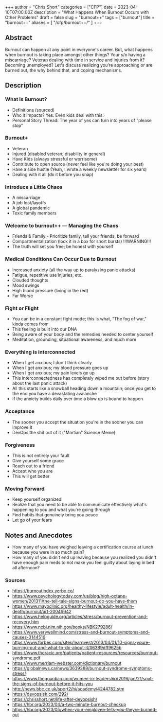+++
author = "Chris Short"
categories = ["CFP"]
date = 2023-04-10T07:00:00Z
description = "What Happens When Burnout Occurs with Other Problems"
draft = false
slug = "burnout++"
tags = ["burnout"]
title = "burnout++"
aliases = [
    "/cfp/burnout++/"
]
+++

## Abstract

Burnout can happen at any point in everyone's career. But, what happens when burnout is taking place amongst other things? Your s/o having a miscarriage? Veteran dealing with time in service and injuries from it? Becoming unemployed? Let's discuss realizing you're approaching or are burned out, the why behind that, and coping mechanisms.

## Description

### What is Burnout?

* Definitions (sourced)
* Who it impacts? Yes. Even kids deal with this.
* Personal Story Thread: The year of yes can turn into years of "please stop"

### Burnout+

* Veteran
* Injured (disabled veteran; disability in general)
* Have Kids (always stressful or worrisome)
* Contribute to open source (never feel like you're doing your best)
* Have a side hustle (Yeah, I wrote a weekly newsletter for six years)
* Dealing with it all (do it before you snap)

### Introduce a Little Chaos

* A miscarriage
* A job lost/layoffs
* A global pandemic
* Toxic family members

### Welcome to burnout++ — Managing the Chaos

* Friends & Family - Prioritize family, tell your friends, be forward
* Compartmentalization (lock it in a box for short bursts) !!!WARNING!!!
* The truth will set you free; be honest with yourself

### Medical Conditions Can Occur Due to Burnout

* Increased anxiety (all the way up to paralyzing panic attacks)
* Fatigue, repetitive use injuries, etc.
* Clouded thoughts
* Mood swings
* High blood pressure (living in the red)
* Far Worse

### Fight or Flight

* You can be in a constant fight mode; this is what, "The fog of war," kinda comes from
* This feeling is built into our DNA
* Being aware of your body and the remedies needed to center yourself
* Meditation, grounding, situational awareness, and much more

### Everything is interconnected

* When I get anxious; I don't think clearly
* When I get anxious; my blood pressure goes up
* When I get anxious; my pain levels go up
* This interconnectedness has completely wiped me out before (story about the last panic attack)
* All this starts like a snowball heading down a mountain; once you get to the end you have a devastating avalanche
* If the anxiety builds daily over time a blow up is bound to happen

### Acceptance

* The sooner you accept the situation you're in the sooner you can improve it
* DevOps the shit out of it ("Martian" Science Meme)

### Forgiveness

* This is not entirely your fault
* Give yourself some grace
* Reach out to a friend
* Accept who you are
* This will get better

### Moving Forward

* Keep yourself organized
* Realize that you need to be able to communicate effectively what's happening to you and what you're going through
* Find habits that genuinely bring you peace
* Let go of your fears

## Notes and Anecdotes

* How many of you have weighed leaving a certification course at lunch because you were in so much pain?
* How many of you didn't end up leaving because you realized you didn't have enough pain meds to not make you feel guilty about laying in bed all afternoon?

### Sources

* https://burnoutindex.yerbo.co/
* https://www.psychologytoday.com/us/blog/high-octane-women/201311/the-tell-tale-signs-burnout-do-you-have-them
* https://www.mayoclinic.org/healthy-lifestyle/adult-health/in-depth/burnout/art-20046642
* https://www.helpguide.org/articles/stress/burnout-prevention-and-recovery.htm
* https://www.ncbi.nlm.nih.gov/books/NBK279286/
* https://www.verywellmind.com/stress-and-burnout-symptoms-and-causes-3144516
* https://www.forbes.com/sites/learnvest/2013/04/01/10-signs-youre-burning-out-and-what-to-do-about-it/#6389dff9625b
* https://www.thoracic.org/patients/patient-resources/resources/burnout-syndrome.pdf
* https://www.merriam-webster.com/dictionary/burnout
* https://globalnews.ca/news/3639388/burnout-syndrome-symptoms-stress/
* https://www.theguardian.com/women-in-leadership/2016/jan/21/spot-the-signs-of-burnout-before-it-hits-you
* http://news.bbc.co.uk/sport2/hi/academy/4244782.stm
* https://devopsish.com/292/
* https://chrisshort.net/life-after-devopsish/
* https://hbr.org/2023/04/a-two-minute-burnout-checkup
* https://hbr.org/2023/05/when-your-employee-tells-you-theyre-burned-out